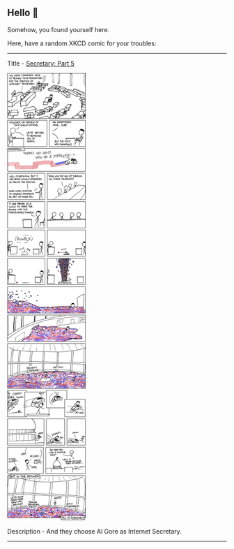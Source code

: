## Hello 👀

Somehow, you found yourself here.

Here, have a random XKCD comic for your troubles:

-----------------------------------

Title - [Secretary: Part 5](https://xkcd.com/498)

![Secretary: Part 5](./random_comic.png)

Description - And they choose Al Gore as Internet Secretary.

-----------------------------------